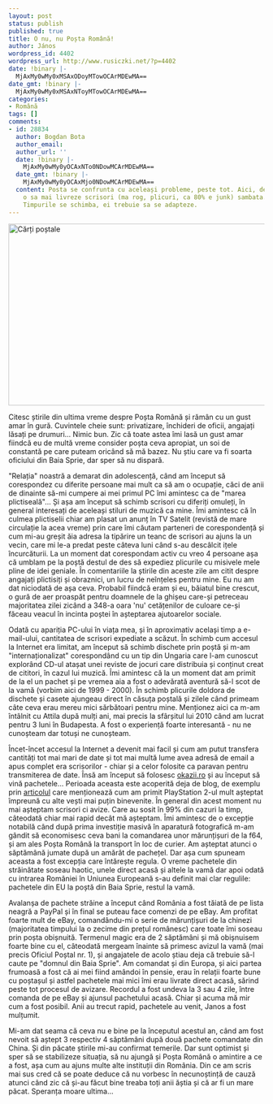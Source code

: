 ```yaml
---
layout: post
status: publish
published: true
title: O nu, nu Poșta Română!
author: János
wordpress_id: 4402
wordpress_url: http://www.rusiczki.net/?p=4402
date: !binary |-
  MjAxMy0wMy0xMSAxODoyMTowOCArMDEwMA==
date_gmt: !binary |-
  MjAxMy0wMy0xMSAxNToyMTowOCArMDEwMA==
categories:
- Română
tags: []
comments:
- id: 28834
  author: Bogdan Bota
  author_email: 
  author_url: ''
  date: !binary |-
    MjAxMy0wMy0yOCAxNTo0NDowMCArMDEwMA==
  date_gmt: !binary |-
    MjAxMy0wMy0yOCAxMjo0NDowMCArMDEwMA==
  content: Posta se confrunta cu aceleași probleme, peste tot. Aici, de exemplu, nu
    o sa mai livreze scrisori (ma rog, plicuri, ca 80% e junk) sambata. E ceva normal.
    Timpurile se schimba, ei trebuie sa se adapteze.
---
```

<p><a href="http://www.rusiczki.net/wp-content/uploads/2013/10/DSC_3307.jpg"><img class="alignnone size-medium wp-image-4562" alt="Cărți poștale" src="http://www.rusiczki.net/wp-content/uploads/2013/10/DSC_3307-693x358.jpg" width="693" height="358" /></a></p>
<p>Citesc știrile din ultima vreme despre Poșta Română și rămân cu un gust amar în gură. Cuvintele cheie sunt: privatizare, închideri de oficii, angajați lăsați pe drumuri... Nimic bun. Zic că toate astea îmi lasă un gust amar fiindcă eu de multă vreme consider poșta ceva apropiat, un soi de constantă pe care puteam oricând să mă bazez. Nu știu care va fi soarta oficiului din Baia Sprie, dar sper să nu dispară.</p>
<p>"Relația" noastră a demarat din adolescență, când am început să corespondez cu diferite persoane mai mult ca să am o ocupație, căci de anii de dinainte să-mi cumpere ai mei primul PC îmi amintesc ca de "marea plictiseală"... Și așa am început să schimb scrisori cu diferiți omuleți, în general interesați de aceleași stiluri de muzică ca mine. Îmi amintesc că în culmea plictiselii chiar am plasat un anunț în TV Satelit (revistă de mare circulație la acea vreme) prin care îmi căutam parteneri de corespondență și cum mi-au greșit ăia adresa la tipărire un teanc de scrisori au ajuns la un vecin, care mi le-a predat peste câteva luni când s-au descâlcit ițele încurcăturii. La un moment dat corespondam activ cu vreo 4 persoane așa că umblam pe la poștă destul de des să expediez plicurile cu misivele mele pline de idei geniale. În comentariile la știrile din aceste zile am citit despre angajați plictisiți și obraznici, un lucru de neînțeles pentru mine. Eu nu am dat niciodată de așa ceva. Probabil fiindcă eram și eu, băiatul bine crescut, o gură de aer proaspăt pentru doamnele de la ghișeu care-și petreceau majoritatea zilei zicând a 348-a oara 'nu' cetățenilor de culoare ce-și făceau veacul în incinta poștei în așteptarea ajutoarelor sociale.</p>
<p>Odată cu apariția PC-ului în viața mea, și în aproximativ același timp a e-mail-ului, cantitatea de scrisori expediate a scăzut. În schimb cum accesul la Internet era limitat, am început să schimb dischete prin poștă și m-am "internaționalizat" corespondând cu un tip din Ungaria care l-am cunoscut explorând CD-ul atașat unei reviste de jocuri care distribuia și conținut creat de cititori, în cazul lui muzică. Îmi amintesc că la un moment dat am primit de la el un pachet și pe vremea aia a fost o adevărată aventură să-l scot de la vamă (vorbim aici de 1999 - 2000). În schimb plicurile doldora de dischete și casete ajungeau direct în căsuța poștală și zilele când primeam câte ceva erau mereu mici sărbătoari pentru mine. Menționez aici ca m-am întâlnit cu Attila după mulți ani, mai precis la sfârșitul lui 2010 când am lucrat pentru 3 luni în Budapesta. A fost o experiență foarte interesantă - nu ne cunoșteam dar totuși ne cunoșteam.</p>
<p>Încet-încet accesul la Internet a devenit mai facil și cum am putut transfera cantități tot mai mari de date și tot mai multă lume avea adresă de email a apus complet era scrisorilor - chiar și a celor folosite ca paravan pentru transmiterea de date. Însă am început să folosesc <a href="http://www.okazii.ro">okazii.ro</a> și au început să vină pachetele... Perioada aceasta este acoperită deja de blog, de exemplu prin <a href="http://www.rusiczki.net/2004/02/05/damn-army-service-die-die-die/">articolul</a> care menționează cum am primit PlayStation 2-ul mult așteptat împreună cu alte vești mai puțin binevenite. În general din acest moment nu mai așteptam scrisori ci avize. Care au sosit în 99% din cazuri la timp, câteodată chiar mai rapid decât mă așteptam. Îmi amintesc de o excepție notabilă când după prima investiție masivă în aparatură fotografică m-am gândit să economisesc ceva bani la comandarea unor mărunțișuri de la f64, și am ales Poșta Română la transport în loc de curier. Am așteptat atunci o săptămână jumate după un amărât de pachețel. Dar așa cum spuneam aceasta a fost excepția care întărește regula. O vreme pachetele din străinătate soseau haotic, unele direct acasă și altele la vamă dar apoi odată cu intrarea României în Uniunea Europeană s-au definit mai clar regulile: pachetele din EU la poștă din Baia Sprie, restul la vamă.</p>
<p>Avalanșa de pachete străine a început când România a fost tăiată de pe lista neagră a PayPal și în final se puteau face comenzi de pe eBay. Am profitat foarte mult de eBay, comandându-mi o serie de mărunțișuri de la chinezi (majoritatea timpului la o zecime din prețul românesc) care toate îmi soseau prin poșta obișnuită. Termenul magic era de 2 săptămâni și mă obișnuisem foarte bine cu el, câteodată mergeam înainte să primesc avizul la vamă (mai precis Oficiul Poștal nr. 1), și angajatele de acolo știau deja că trebuie să-l caute pe "domnul din Baia Sprie". Am comandat și din Europa, și aici partea frumoasă a fost că ai mei fiind amândoi în pensie, erau în relații foarte bune cu poștașul și astfel pachetele mai mici îmi erau livrate direct acasă, sărind peste tot procesul de avizare. Recordul a fost undeva la 3 sau 4 zile, între comanda de pe eBay și ajunsul pachetului acasă. Chiar și acuma mă mir cum a fost posibil. Anii au trecut rapid, pachetele au venit, Janos a fost mulțumit.</p>
<p>Mi-am dat seama că ceva nu e bine pe la începutul acestul an, când am fost nevoit să aștept 3 respectiv 4 săptămâni după două pachete comandate din China. Și din păcate știrile mi-au confirmat temerile. Dar sunt optimist și sper să se stabilizeze situația, să nu ajungă și Poșta Română o amintire a ce a fost, așa cum au ajuns multe alte instituții din România. Din ce am scris mai sus cred că se poate deduce că nu vorbesc în necunoștință de cauză atunci când zic că și-au făcut bine treaba toți anii ăștia și că ar fi un mare păcat. Speranța moare ultima...</p>

